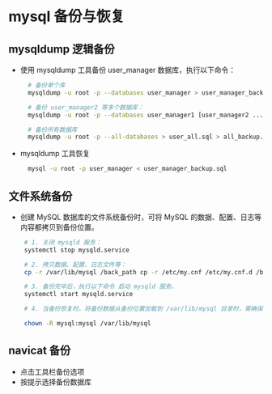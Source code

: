 # mysql 备份与恢复

## mysqldump 逻辑备份
* 使用 mysqldump 工具备份 user_manager 数据库，执行以下命令：
  ```bash
    # 备份单个库
    mysqldump -u root -p --databases user_manager > user_manager_backup.sql

    # 备份 user_manager2 等多个数据库：
    mysqldump -u root -p --databases user_manager1 [user_manager2 ...] > user_managers_backup.sql

    # 备份所有数据库
    mysqldump -u root -p --all-databases > user_all.sql > all_backup.sql
  ```
* mysqldump 工具恢复
  ```bash
    mysql -u root -p user_manager < user_manager_backup.sql
  ```

## 文件系统备份
* 创建 MySQL 数据库的文件系统备份时，可将 MySQL 的数据、配置、日志等内容都拷贝到备份位置。
  ```bash
   # 1. 关闭 mysqld 服务：
   systemctl stop mysqld.service

   # 2. 拷贝数据、配置、日志文件等：
   cp -r /var/lib/mysql /back_path cp -r /etc/my.cnf /etc/my.cnf.d /back_path/configuration cp /var/log/mysql/* /back_path/logs

   # 3. 备份完毕后，执行以下命令 启动 mysqld 服务。
   systemctl start mysqld.service 

   # 4. 当备份恢复时，将备份数据从备份位置加载到 /var/lib/mysql 目录时，需确保 mysql:mysql 是 /var/lib/mysql 所有文件的所有者 ：

   chown -R mysql:mysql /var/lib/mysql

  ```

## navicat 备份
* 点击工具栏备份选项
* 按提示选择备份数据库